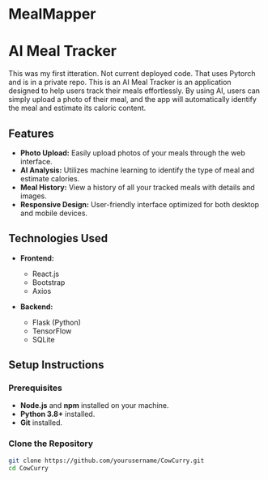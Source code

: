# MealMapper

# AI Meal Tracker

This was my first itteration. Not current deployed code. That uses Pytorch and is in a private repo. This is an AI Meal Tracker is an application designed to help users track their meals effortlessly. By using AI, users can simply upload a photo of their meal, and the app will automatically identify the meal and estimate its caloric content.

## Features

- **Photo Upload:** Easily upload photos of your meals through the web interface.
- **AI Analysis:** Utilizes machine learning to identify the type of meal and estimate calories.
- **Meal History:** View a history of all your tracked meals with details and images.
- **Responsive Design:** User-friendly interface optimized for both desktop and mobile devices.

## Technologies Used

- **Frontend:**
  - React.js
  - Bootstrap
  - Axios

- **Backend:**
  - Flask (Python)
  - TensorFlow
  - SQLite

## Setup Instructions

### Prerequisites

- **Node.js** and **npm** installed on your machine.
- **Python 3.8+** installed.
- **Git** installed.

### Clone the Repository

```bash
git clone https://github.com/yourusername/CowCurry.git
cd CowCurry
